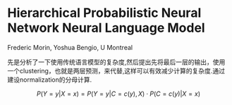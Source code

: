 # Hierarchical Probabilistic Neural Network Neural Language Model

Frederic Morin, Yoshua Bengio, U Montreal

先是分析了一下使用传统语言模型的复杂度,然后提出先将最后一层的输出，使用一个clustering，也就是两层预测，来代替,这样可以有效减少计算的复杂度.通过建设normalization的分母计算.

$$P(Y=y |X=x) = P(Y=y | C=c(y), X) \cdot P(C=c(y)|X=x)$$

